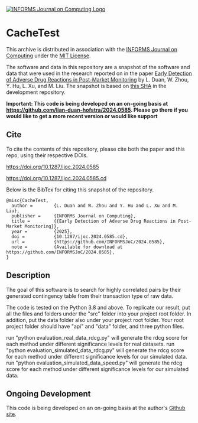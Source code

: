 [![INFORMS Journal on Computing Logo](https://INFORMSJoC.github.io/logos/INFORMS_Journal_on_Computing_Header.jpg)](https://pubsonline.informs.org/journal/ijoc)

# CacheTest

This archive is distributed in association with the [INFORMS Journal on
Computing](https://pubsonline.informs.org/journal/ijoc) under the [MIT License](LICENSE).

The software and data in this repository are a snapshot of the software and data
that were used in the research reported on in the paper 
[Early Detection of Adverse Drug Reactions in Post-Market Monitoring](https://doi.org/10.1287/ijoc.2024.0585) by L. Duan, W. Zhou, Y. Hu, L. Xu, and M. Liu. 
The snapshot is based on 
[this SHA](https://github.com/tkralphs/JoCTemplate/commit/f7f30c63adbcb0811e5a133e1def696b74f3ba15) 
in the development repository. 

**Important: This code is being developed on an on-going basis at 
https://github.com/lian-duan-hofstra/2024.0585. Please go there if you would like to
get a more recent version or would like support**

## Cite

To cite the contents of this repository, please cite both the paper and this repo, using their respective DOIs.

https://doi.org/10.1287/ijoc.2024.0585

https://doi.org/10.1287/ijoc.2024.0585.cd

Below is the BibTex for citing this snapshot of the repository.

```
@misc{CacheTest,
  author =        {L. Duan and W. Zhou and Y. Hu and L. Xu and M. Liu},
  publisher =     {INFORMS Journal on Computing},
  title =         {{Early Detection of Adverse Drug Reactions in Post-Market Monitoring}},
  year =          {2025},
  doi =           {10.1287/ijoc.2024.0585.cd},
  url =           {https://github.com/INFORMSJoC/2024.0585},
  note =          {Available for download at https://github.com/INFORMSJoC/2024.0585},
}  
```

## Description

The goal of this software is to search for highly correlated pairs by their generated contingency table from their transaction type of raw data.

The code is tested on the Python 3.8 and above. To replicate our result, put all the files and folders under the "src" folder into your project root folder. In addition, put the data folder also under your project root folder. Your root project folder should have "api" and "data" folder, and three python files.

run "python evaluation_real_data_rdcg.py" will generate the rdcg score for each method under different significance levels for real datasets.
run "python evaluation_simulated_data_rdcg.py" will generate the rdcg score for each method under different significance levels for our simulated data.
run "python evaluation_simulated_data_speed.py" will generate the rdcg score for each method under different significance levels for our simulated data.



## Ongoing Development

This code is being developed on an on-going basis at the author's
[Github site](https://github.com/lian-duan-hofstra/2024.0585).

